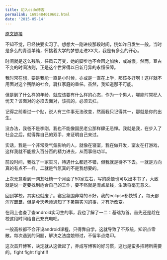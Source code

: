 ```yaml
---
title: 初入csdn博客
permalink: 1695484019602.html
date: '2015-05-14'
---
```


[原文链接](https://blog.csdn.net/qq_15002323/article/details/45727761)

不知不觉，已经快要实习了。想想大一刚进校那段时间，恍如昨日发生一般。当时是多么的青涩单纯，怀揣着大学的梦想走进XX大，我是有多么的开心。

时间就是这么残酷，任风云万变，她的脚步也不会因之加快，或减慢。然而，亘古不变的时间法则，正是这个世界得以日新月异的永恒保障。

我时常在想，要是我能一直是小时候，亦或是一直在上学，那该多好啊！这样就不用面对这个残酷的社会，肩扛家庭的重任。虽然，我知道那不可能。

但是到了什么样的年龄，就应该要有什么样的心态，作为一个男人，哪能时常杞人忧天？该面对的必须去面对，该抗的，必须去扛。

记得之前看过一个贴，说人有三件事无法改变，然而我只记得其一，那就是你的出生。

没办法，我爸不是李刚，我也不能像国民老公那样肆无忌惮。我就是我，在步入了社会之后，就得靠自己的双手，来证明自己来过。

实话，我是一个非常受气氛影响的人，就像在寝室，我在做开发，室友在打游戏，这样我就不能投入百分百的精力进去，从而事倍功半。

前段时间，我找了一家实习，待遇什么都还不错，但我就是待不下去。一就是方向真的有点不一样，二就是气氛真的不是我想要的。

上次无意看到一网友吐槽一个月面了50家左右，写的感悟也可以出本书了，大致就是说一定要找到适合自己的工作，要不然就是混点拿钱，生活将毫无意义。

回到学校，其实也就废了。寝室氛围非常的不好，我的eclipse都快锈了。每天都浑浑噩噩，但是今天老师通知了下暑期实习的事，才有所改变。

在网上也查了查android实习生的事，我也了解了一二：基础为首。首先还是趁在校这段时间给自己充充电吧。

一般高校都不会开设android课程，只得靠自学，这就导致了不系统，知识点零散。每次遇到的问题，解决之法度娘带过，不留半点烙印。

这次首开博客，决定就从这做起了，养成写博客的好习惯，这也是蛮多招聘所需要的。fight fight fight!!!
